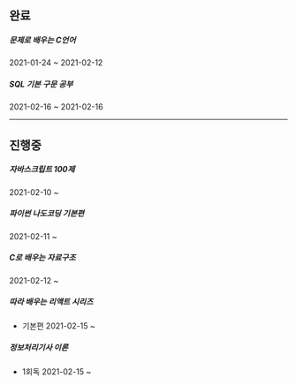 ## 완료

##### 문제로 배우는 C언어

2021-01-24 ~ 2021-02-12

##### SQL 기본 구문 공부

2021-02-16 ~ 2021-02-16

---

## 진행중

##### 자바스크립트 100제

2021-02-10 ~

##### 파이썬 나도코딩 기본편

2021-02-11 ~

##### C로 배우는 자료구조

2021-02-12 ~

##### 따라 배우는 리액트 시리즈

- 기본편 2021-02-15 ~

##### 정보처리기사 이론

- 1회독 2021-02-15 ~
